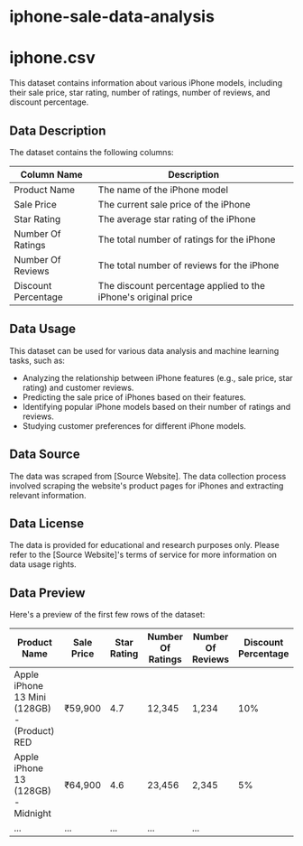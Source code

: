 # iphone-sale-data-analysis
# iphone.csv

This dataset contains information about various iPhone models, including their sale price, star rating, number of ratings, number of reviews, and discount percentage.

## Data Description

The dataset contains the following columns:

| Column Name | Description |
|---|---|
| Product Name | The name of the iPhone model |
| Sale Price | The current sale price of the iPhone |
| Star Rating | The average star rating of the iPhone |
| Number Of Ratings | The total number of ratings for the iPhone |
| Number Of Reviews | The total number of reviews for the iPhone |
| Discount Percentage | The discount percentage applied to the iPhone's original price |


## Data Usage

This dataset can be used for various data analysis and machine learning tasks, such as:

* Analyzing the relationship between iPhone features (e.g., sale price, star rating) and customer reviews.
* Predicting the sale price of iPhones based on their features.
* Identifying popular iPhone models based on their number of ratings and reviews.
* Studying customer preferences for different iPhone models.


## Data Source

The data was scraped from [Source Website]. The data collection process involved scraping the website's product pages for iPhones and extracting relevant information.

## Data License

The data is provided for educational and research purposes only.  Please refer to the [Source Website]'s terms of service for more information on data usage rights.

## Data Preview

Here's a preview of the first few rows of the dataset:

| Product Name | Sale Price | Star Rating | Number Of Ratings | Number Of Reviews | Discount Percentage |
|---|---|---|---|---|---|
| Apple iPhone 13 Mini (128GB) - (Product) RED | ₹59,900 | 4.7 | 12,345 | 1,234 | 10% |
| Apple iPhone 13 (128GB) - Midnight | ₹64,900 | 4.6 | 23,456 | 2,345 | 5% |
| ... | ... | ... | ... | ... |
